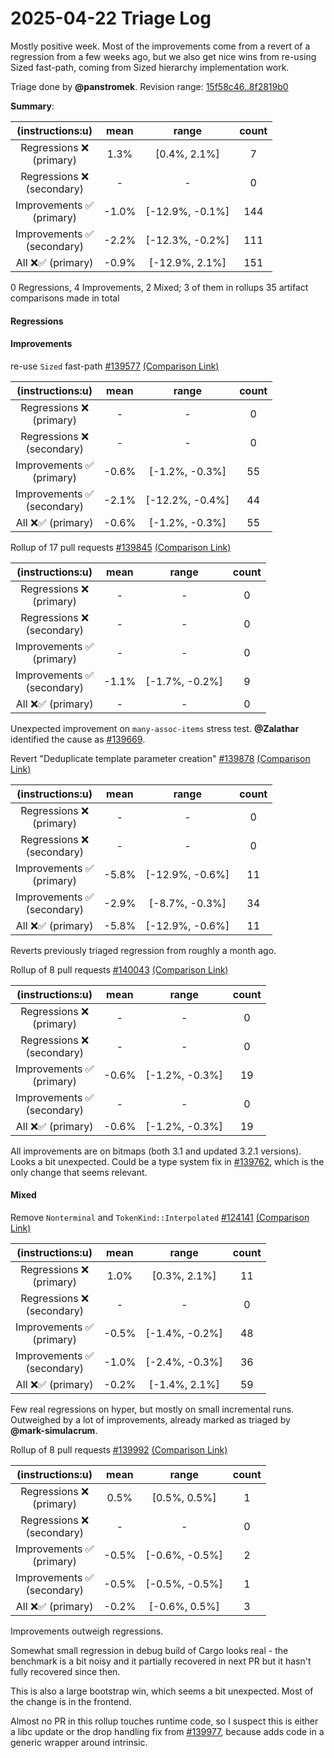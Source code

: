 # 2025-04-22 Triage Log

Mostly positive week. Most of the improvements come from a revert of a regression from a few weeks ago, but we also get nice wins from re-using Sized  fast-path, coming from Sized hierarchy implementation work.

Triage done by **@panstromek**.
Revision range: [15f58c46..8f2819b0](https://perf.rust-lang.org/?start=15f58c46da79399961a09db0c650a2f90f442e6b&end=8f2819b0e3428d0aee05fa60e91e0211c2aea053&absolute=false&stat=instructions%3Au)

**Summary**:

| (instructions:u)                   | mean  | range           | count |
|:----------------------------------:|:-----:|:---------------:|:-----:|
| Regressions ❌ <br /> (primary)    | 1.3%  | [0.4%, 2.1%]    | 7     |
| Regressions ❌ <br /> (secondary)  | -     | -               | 0     |
| Improvements ✅ <br /> (primary)   | -1.0% | [-12.9%, -0.1%] | 144   |
| Improvements ✅ <br /> (secondary) | -2.2% | [-12.3%, -0.2%] | 111   |
| All ❌✅ (primary)                 | -0.9% | [-12.9%, 2.1%]  | 151   |


0 Regressions, 4 Improvements, 2 Mixed; 3 of them in rollups
35 artifact comparisons made in total

#### Regressions



#### Improvements

re-use `Sized` fast-path [#139577](https://github.com/rust-lang/rust/pull/139577) [(Comparison Link)](https://perf.rust-lang.org/compare.html?start=990039ec53d5bffe0ec77391e00f0e5be05924e8&end=2da29dbe8fe23df1c7c4ab1d8740ca3c32b15526&stat=instructions:u)

| (instructions:u)                   | mean  | range           | count |
|:----------------------------------:|:-----:|:---------------:|:-----:|
| Regressions ❌ <br /> (primary)    | -     | -               | 0     |
| Regressions ❌ <br /> (secondary)  | -     | -               | 0     |
| Improvements ✅ <br /> (primary)   | -0.6% | [-1.2%, -0.3%]  | 55    |
| Improvements ✅ <br /> (secondary) | -2.1% | [-12.2%, -0.4%] | 44    |
| All ❌✅ (primary)                 | -0.6% | [-1.2%, -0.3%]  | 55    |


Rollup of 17 pull requests [#139845](https://github.com/rust-lang/rust/pull/139845) [(Comparison Link)](https://perf.rust-lang.org/compare.html?start=58c2dd9a54a325f4ce96f70332ceb07a3b58f0e5&end=f433fa46b0fd27d35219357ad75f54d294081bc4&stat=instructions:u)

| (instructions:u)                   | mean  | range          | count |
|:----------------------------------:|:-----:|:--------------:|:-----:|
| Regressions ❌ <br /> (primary)    | -     | -              | 0     |
| Regressions ❌ <br /> (secondary)  | -     | -              | 0     |
| Improvements ✅ <br /> (primary)   | -     | -              | 0     |
| Improvements ✅ <br /> (secondary) | -1.1% | [-1.7%, -0.2%] | 9     |
| All ❌✅ (primary)                 | -     | -              | 0     |

Unexpected improvement on `many-assoc-items` stress test. **@Zalathar** identified the cause as [#139669](https://github.com/rust-lang/rust/pull/139669).


Revert "Deduplicate template parameter creation" [#139878](https://github.com/rust-lang/rust/pull/139878) [(Comparison Link)](https://perf.rust-lang.org/compare.html?start=38c560ae681d5c0d3fd615eaedc537a282fb1086&end=cacb9eed381ed19ba936fc019d63d9b9e694007e&stat=instructions:u)

| (instructions:u)                   | mean  | range           | count |
|:----------------------------------:|:-----:|:---------------:|:-----:|
| Regressions ❌ <br /> (primary)    | -     | -               | 0     |
| Regressions ❌ <br /> (secondary)  | -     | -               | 0     |
| Improvements ✅ <br /> (primary)   | -5.8% | [-12.9%, -0.6%] | 11    |
| Improvements ✅ <br /> (secondary) | -2.9% | [-8.7%, -0.3%]  | 34    |
| All ❌✅ (primary)                 | -5.8% | [-12.9%, -0.6%] | 11    |

Reverts previously triaged regression from roughly a month ago.

Rollup of 8 pull requests [#140043](https://github.com/rust-lang/rust/pull/140043) [(Comparison Link)](https://perf.rust-lang.org/compare.html?start=90fd16eb5be9255006c95e8af12a0d43854dc1a9&end=49e5e4e3a5610c240a717cb99003a5d5d3356679&stat=instructions:u)

| (instructions:u)                   | mean  | range          | count |
|:----------------------------------:|:-----:|:--------------:|:-----:|
| Regressions ❌ <br /> (primary)    | -     | -              | 0     |
| Regressions ❌ <br /> (secondary)  | -     | -              | 0     |
| Improvements ✅ <br /> (primary)   | -0.6% | [-1.2%, -0.3%] | 19    |
| Improvements ✅ <br /> (secondary) | -     | -              | 0     |
| All ❌✅ (primary)                 | -0.6% | [-1.2%, -0.3%] | 19    |

All improvements are on bitmaps (both 3.1 and updated 3.2.1 versions). Looks a bit unexpected. Could be a type system fix in [#139762](https://github.com/rust-lang/rust/pull/139762), which is the only  change that seems relevant.

#### Mixed

Remove `Nonterminal` and `TokenKind::Interpolated` [#124141](https://github.com/rust-lang/rust/pull/124141) [(Comparison Link)](https://perf.rust-lang.org/compare.html?start=15f58c46da79399961a09db0c650a2f90f442e6b&end=f836ae4e663b6e8938096b8559e094d18361be55&stat=instructions:u)

| (instructions:u)                   | mean  | range          | count |
|:----------------------------------:|:-----:|:--------------:|:-----:|
| Regressions ❌ <br /> (primary)    | 1.0%  | [0.3%, 2.1%]   | 11    |
| Regressions ❌ <br /> (secondary)  | -     | -              | 0     |
| Improvements ✅ <br /> (primary)   | -0.5% | [-1.4%, -0.2%] | 48    |
| Improvements ✅ <br /> (secondary) | -1.0% | [-2.4%, -0.3%] | 36    |
| All ❌✅ (primary)                 | -0.2% | [-1.4%, 2.1%]  | 59    |

Few real regressions on hyper, but mostly on small incremental runs. Outweighed by a lot of improvements, already marked as triaged by **@mark-simulacrum**.

Rollup of 8 pull requests [#139992](https://github.com/rust-lang/rust/pull/139992) [(Comparison Link)](https://perf.rust-lang.org/compare.html?start=a15cce2690e8fab72422515c9dc02c6fbc506733&end=1f76d219c906f0112bb1872f33aa977164c53fa6&stat=instructions:u)

| (instructions:u)                   | mean  | range          | count |
|:----------------------------------:|:-----:|:--------------:|:-----:|
| Regressions ❌ <br /> (primary)    | 0.5%  | [0.5%, 0.5%]   | 1     |
| Regressions ❌ <br /> (secondary)  | -     | -              | 0     |
| Improvements ✅ <br /> (primary)   | -0.5% | [-0.6%, -0.5%] | 2     |
| Improvements ✅ <br /> (secondary) | -0.5% | [-0.5%, -0.5%] | 1     |
| All ❌✅ (primary)                 | -0.2% | [-0.6%, 0.5%]  | 3     |

Improvements outweigh regressions.

Somewhat small regression in debug build of Cargo looks real - the benchmark is a bit noisy and it partially recovered in next PR but it hasn't fully recovered since then.

This is also a large bootstrap win, which seems a bit unexpected. Most of the change is in the frontend.

Almost no PR in this rollup touches runtime code, so I suspect this is either a libc update or the drop handling fix from [#139977](https://github.com/rust-lang/rust/pull/139977), because  adds code in a generic wrapper around intrinsic.
